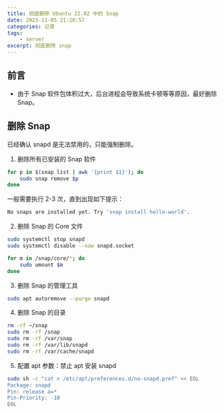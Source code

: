 ```yaml
---
title: 彻底删除 Ubuntu 22.02 中的 Snap
date: 2023-11-05 21:20:57
categories: 记录
tags:
    - server
excerpt: 彻底删除 snap
---
```


## 前言

-   由于 Snap 软件包体积过大，后台进程会导致系统卡顿等等原因，最好删除 Snap。

## 删除 Snap

已经确认 snapd 是无法禁用的，只能强制删除。

1. 删除所有已安装的 Snap 软件

```bash
for p in $(snap list | awk '{print $1}'); do
    sudo snap remove $p
done
```

一般需要执行 2-3 次，直到出现如下提示：

```bash
No snaps are installed yet. Try 'snap install hello-world'.
```

2. 删除 Snap 的 Core 文件

```bash
sudo systemctl stop snapd
sudo systemctl disable --now snapd.socket

for m in /snap/core/*; do
    sudo umount $m
done
```

3. 删除 Snap 的管理工具

```bash
sudo apt autoremove --purge snapd
```

4. 删除 Snap 的目录

```bash
rm -rf ~/snap
sudo rm -rf /snap
sudo rm -rf /var/snap
sudo rm -rf /var/lib/snapd
sudo rm -rf /var/cache/snapd
```

5. 配置 apt 参数：禁止 apt 安装 snapd

```bash
sudo sh -c "cat > /etc/apt/preferences.d/no-snapd.pref" << EOL
Package: snapd
Pin: release a=*
Pin-Priority: -10
EOL
```
